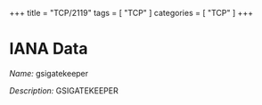 +++
title = "TCP/2119"
tags = [ "TCP" ]
categories = [ "TCP" ]
+++

# IANA Data

_Name:_ gsigatekeeper

_Description:_ GSIGATEKEEPER

